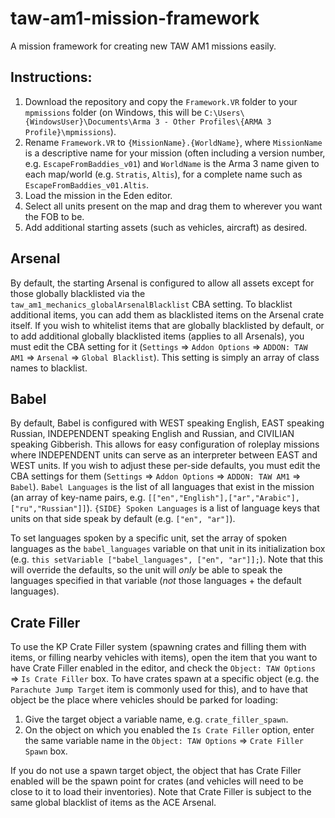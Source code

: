 # taw-am1-mission-framework
A mission framework for creating new TAW AM1 missions easily.

## Instructions:
1. Download the repository and copy the `Framework.VR` folder to your `mpmissions` folder (on Windows, this will be `C:\Users\{WindowsUser}\Documents\Arma 3 - Other Profiles\{ARMA 3 Profile}\mpmissions`).
2. Rename `Framework.VR` to `{MissionName}.{WorldName}`, where `MissionName` is a descriptive name for your mission (often including a version number, e.g. `EscapeFromBaddies_v01`) and `WorldName` is the Arma 3 name given to each map/world (e.g. `Stratis`, `Altis`), for a complete name such as `EscapeFromBaddies_v01.Altis`.
3. Load the mission in the Eden editor.
4. Select all units present on the map and drag them to wherever you want the FOB to be.
5. Add additional starting assets (such as vehicles, aircraft) as desired.

## Arsenal
By default, the starting Arsenal is configured to allow all assets except for those globally blacklisted via the `taw_am1_mechanics_globalArsenalBlacklist` CBA setting. To blacklist additional items, you can add them as blacklisted items on the Arsenal crate itself. If you wish to whitelist items that are globally blacklisted by default, or to add additional globally blacklisted items (applies to all Arsenals), you must edit the CBA setting for it (`Settings` => `Addon Options` => `ADDON: TAW AM1` => `Arsenal` => `Global Blacklist`). This setting is simply an array of class names to blacklist.

## Babel
By default, Babel is configured with WEST speaking English, EAST speaking Russian, INDEPENDENT speaking English and Russian, and CIVILIAN speaking Gibberish. This allows for easy configuration of roleplay missions where INDEPENDENT units can serve as an interpreter between EAST and WEST units. If you wish to adjust these per-side defaults, you must edit the CBA settings for them (`Settings` => `Addon Options` => `ADDON: TAW AM1` => `Babel`). `Babel Languages` is the list of all languages that exist in the mission (an array of key-name pairs, e.g. `[["en","English"],["ar","Arabic"],["ru","Russian"]]`). `{SIDE} Spoken Languages` is a list of language keys that units on that side speak by default (e.g. `["en", "ar"]`).

To set languages spoken by a specific unit, set the array of spoken languages as the `babel_languages` variable on that unit in its initialization box (e.g. `this setVariable ["babel_languages", ["en", "ar"]];`). Note that this will override the defaults, so the unit will *only* be able to speak the languages specified in that variable (*not* those languages + the default languages).

## Crate Filler
To use the KP Crate Filler system (spawning crates and filling them with items, or filling nearby vehicles with items), open the item that you want to have Crate Filler enabled in the editor, and check the `Object: TAW Options` => `Is Crate Filler` box. To have crates spawn at a specific object (e.g. the `Parachute Jump Target` item is commonly used for this), and to have that object be the place where vehicles should be parked for loading:

1. Give the target object a variable name, e.g. `crate_filler_spawn`.
2. On the object on which you enabled the `Is Crate Filler` option, enter the same variable name in the `Object: TAW Options` => `Crate Filler Spawn` box.

If you do not use a spawn target object, the object that has Crate Filler enabled will be the spawn point for crates (and vehicles will need to be close to it to load their inventories). Note that Crate Filler is subject to the same global blacklist of items as the ACE Arsenal.
